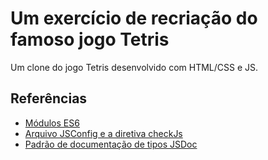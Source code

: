 # Um exercício de recriação do famoso jogo Tetris

Um clone do jogo Tetris desenvolvido com HTML/CSS e JS.

## Referências

* [Módulos ES6](https://developer.mozilla.org/pt-BR/docs/Web/JavaScript/Guide/Modules)
* [Arquivo JSConfig e a diretiva checkJs](https://code.visualstudio.com/docs/languages/jsconfig)
* [Padrão de documentação de tipos JSDoc](https://jsdoc.app/)
